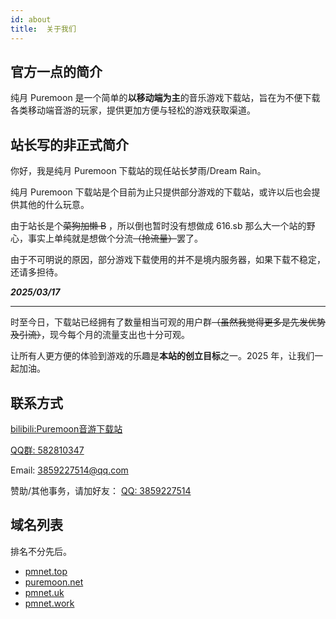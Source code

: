 ```yaml
---
id: about
title:  关于我们
---
```


## 官方一点的简介

纯月 Puremoon 是一个简单的**以移动端为主**的音乐游戏下载站，旨在为不便下载各类移动端音游的玩家，提供更加方便与轻松的游戏获取渠道。


## 站长写的非正式简介

你好，我是纯月 Puremoon 下载站的现任站长梦雨/Dream Rain。

纯月 Puremoon 下载站是个目前为止只提供部分游戏的下载站，或许以后也会提供其他的什么玩意。

由于站长是个~~菜狗加懒 B~~ ，所以倒也暂时没有想做成 616.sb 那么大一个站的野心，事实上单纯就是想做个分流~~（抢流量）~~罢了。

由于不可明说的原因，部分游戏下载使用的并不是境内服务器，如果下载不稳定，还请多担待。

***2025/03/17***

-----

时至今日，下载站已经拥有了数量相当可观的用户群~~（虽然我觉得更多是先发优势及引流）~~，现今每个月的流量支出也十分可观。

让所有人更方便的体验到游戏的乐趣是**本站的创立目标**之一。2025 年，让我们一起加油。

## 联系方式

[bilibili:Puremoon音游下载站](https://space.bilibili.com/673409542)

[QQ群: 582810347](http://qm.qq.com/cgi-bin/qm/qr?_wv=1027&k=uZZjWCZ1kPVaYgVBnMm3QJxKtCxwI6RH&authKey=5NY%2FTVTQCYm7VBi1GzlfVDCSSqNvgW721D%2FwaAPe28IQmbKbvCnMai%2B5eo0LGyeF&noverify=0&group_code=674102755)

Email: 3859227514@qq.com

赞助/其他事务，请加好友： [QQ: 3859227514](tencent://message/?uin=3859227514)

## 域名列表

排名不分先后。

- [pmnet.top](https://www.pmnet.top)
- [puremoon.net](https://www.puremoon.net)
- [pmnet.uk](https://www.pmnet.uk)
- [pmnet.work](javascript:alert("备案中，暂时无法访问"))
